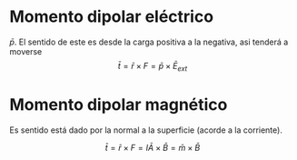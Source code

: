 # Momento dipolar eléctrico
$\bar{p}$. El sentido de este es desde la carga positiva a la negativa, asi tenderá a moverse 
$$\bar{t} = \bar{r}\times F = \bar{p} \times \bar{E}_{ext}$$
# Momento dipolar magnético
Es sentido está dado por la normal a la superficie (acorde a la corriente). 

$$\bar{t}= \bar{r} \times F = I \bar{A} \times \bar{B}= \bar{m} \times \bar{B}$$
